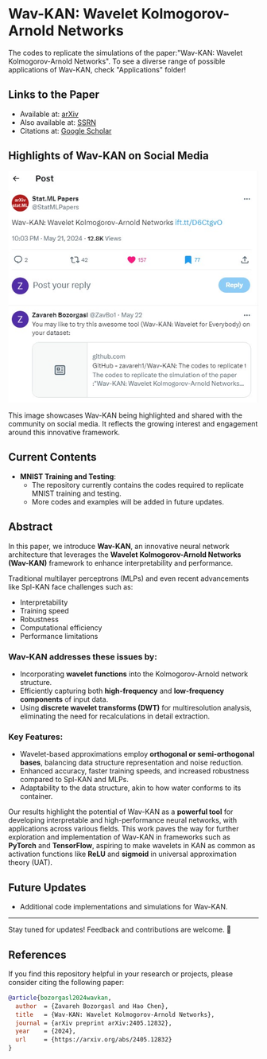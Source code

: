 # Wav-KAN: Wavelet Kolmogorov-Arnold Networks
The codes to replicate the simulations of the paper:"Wav-KAN: Wavelet Kolmogorov-Arnold Networks". To see a diverse range of possible applications of Wav-KAN, check "Applications" folder!

## Links to the Paper
- Available at: [arXiv](https://arxiv.org/abs/2405.12832)
- Also available at: [SSRN](https://papers.ssrn.com/sol3/papers.cfm?abstract_id=4835325)
- Citations at: [Google Scholar](https://scholar.google.com/scholar?hl=en&as_sdt=0%2C13&q=Wav-kan%3A+Wavelet+kolmogorov-arnold+networks&btnG=)

## Highlights of Wav-KAN on Social Media
![View on X](Images/wav-kan.jpg) 

This image showcases Wav-KAN being highlighted and shared with the community on social media. It reflects the growing interest and engagement around this innovative framework.

## Current Contents
- **MNIST Training and Testing**:
  - The repository currently contains the codes required to replicate MNIST training and testing.
  - More codes and examples will be added in future updates.

## Abstract
In this paper, we introduce **Wav-KAN**, an innovative neural network architecture that leverages the **Wavelet Kolmogorov-Arnold Networks (Wav-KAN)** framework to enhance interpretability and performance.

Traditional multilayer perceptrons (MLPs) and even recent advancements like Spl-KAN face challenges such as:
- Interpretability
- Training speed
- Robustness
- Computational efficiency
- Performance limitations

### Wav-KAN addresses these issues by:
- Incorporating **wavelet functions** into the Kolmogorov-Arnold network structure.
- Efficiently capturing both **high-frequency** and **low-frequency components** of input data.
- Using **discrete wavelet transforms (DWT)** for multiresolution analysis, eliminating the need for recalculations in detail extraction.

### Key Features:
- Wavelet-based approximations employ **orthogonal or semi-orthogonal bases**, balancing data structure representation and noise reduction.
- Enhanced accuracy, faster training speeds, and increased robustness compared to Spl-KAN and MLPs.
- Adaptability to the data structure, akin to how water conforms to its container.

Our results highlight the potential of Wav-KAN as a **powerful tool** for developing interpretable and high-performance neural networks, with applications across various fields. This work paves the way for further exploration and implementation of Wav-KAN in frameworks such as **PyTorch** and **TensorFlow**, aspiring to make wavelets in KAN as common as activation functions like **ReLU** and **sigmoid** in universal approximation theory (UAT).

## Future Updates
- Additional code implementations and simulations for Wav-KAN.


---

Stay tuned for updates! Feedback and contributions are welcome. 🚀


## References

If you find this repository helpful in your research or projects, please consider citing the following paper:

```bibtex
@article{bozorgasl2024wavkan,
  author  = {Zavareh Bozorgasl and Hao Chen},
  title   = {Wav-KAN: Wavelet Kolmogorov-Arnold Networks},
  journal = {arXiv preprint arXiv:2405.12832},
  year    = {2024},
  url     = {https://arxiv.org/abs/2405.12832}
}
